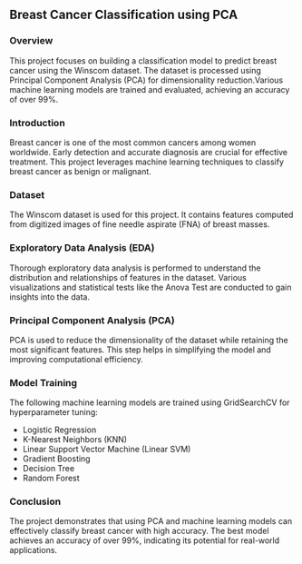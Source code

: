 ## **Breast Cancer Classification using PCA**

### **Overview** 
This project focuses on building a classification model to predict breast cancer using the Winscom dataset.
The dataset is processed using Principal Component Analysis (PCA) for dimensionality reduction.Various machine learning models are trained and evaluated, achieving an accuracy of over 99%.

### Introduction 
Breast cancer is one of the most common cancers among women worldwide. Early detection and accurate diagnosis are crucial for effective treatment. This project leverages machine learning techniques to classify breast cancer as benign or malignant.

### Dataset
The Winscom dataset is used for this project. It contains features computed from digitized images of fine needle aspirate (FNA) of breast masses.

### Exploratory Data Analysis (EDA)
Thorough exploratory data analysis is performed to understand the distribution and relationships of features in the dataset. Various visualizations and statistical tests like the Anova Test are conducted to gain insights into the data.

### Principal Component Analysis (PCA)
PCA is used to reduce the dimensionality of the dataset while retaining the most significant features. This step helps in simplifying the model and improving computational efficiency.

### Model Training
The following machine learning models are trained using GridSearchCV for hyperparameter tuning:

+ Logistic Regression
+ K-Nearest Neighbors (KNN)
+ Linear Support Vector Machine (Linear SVM)
+ Gradient Boosting
+ Decision Tree
+ Random Forest

### Conclusion
The project demonstrates that using PCA and machine learning models can effectively classify breast cancer with high accuracy. The best model achieves an accuracy of over 99%, indicating its potential for real-world applications.





